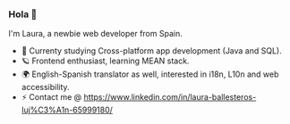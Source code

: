 ### Hola 👋

I'm Laura, a newbie web developer from Spain.

- 🦄 Currenty studying Cross-platform app development (Java and SQL).
- 🪐 Frontend enthusiast, learning MEAN stack.
- 🌍 English-Spanish translator as well, interested in i18n, L10n and web accessibility.
- ⚡ Contact me @ https://www.linkedin.com/in/laura-ballesteros-luj%C3%A1n-65999180/

